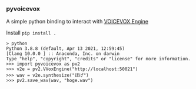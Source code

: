

### pyvoicevox

A simple python binding to interact with [VOICEVOX
Engine](https://github.com/VOICEVOX/voicevox_engine)


Install `pip install .`

```shell-session
> python
Python 3.8.8 (default, Apr 13 2021, 12:59:45) 
[Clang 10.0.0 ] :: Anaconda, Inc. on darwin
Type "help", "copyright", "credits" or "license" for more information.
>>> import pyvoicevox as pv2
>>> v2e = pv2.VVoxEngine("http://localhost:50021")
>>> wav = v2e.synthesize("ほげ")
>>> pv2.save_wav(wav, "hoge.wav")
```
